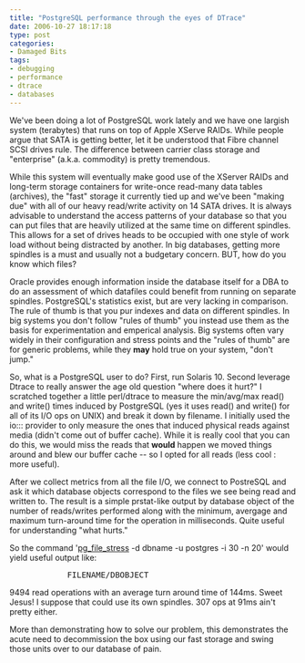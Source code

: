 ```yaml
---
title: "PostgreSQL performance through the eyes of DTrace"
date: 2006-10-27 18:17:18
type: post
categories:
- Damaged Bits
tags:
- debugging
- performance
- dtrace
- databases
---
```


<p> We've been doing a lot of PostgreSQL work lately and we have one largish system (terabytes) that runs on top of Apple XServe RAIDs.  While people argue that SATA is getting better, let it be understood that Fibre channel SCSI drives rule.  The difference between carrier class storage and "enterprise" (a.k.a. commodity) is pretty tremendous. </p>  <p> While this system will eventually make good use of the XServer RAIDs and long-term storage containers for write-once read-many data tables (archives), the "fast" storage it currently tied up and we've been "making due" with all of our heavy read/write activity on 14 SATA drives.  It is always advisable to understand the access patterns of your database so that you can put files that are heavily utilized at the same time on different spindles.  This allows for a set of drives heads to be occupied with one style of work load without being distracted by another.  In big databases, getting more spindles is a must and usually not a budgetary concern.  BUT, how do you know which files? </p>  <p> Oracle provides enough information inside the database itself for a DBA to do an assessment of which datafiles could benefit from running on separate spindles.  PostgreSQL's statistics exist, but are very lacking in comparison.  The rule of thumb is that you pur indexes and data on different spindles.  In big systems you don't follow "rules of thumb" you instead use them as the basis for experimentation and emperical analysis.  Big systems often vary widely in their configuration and stress points and the "rules of thumb" are for generic problems, while they <strong>may</strong> hold true on your system, "don't jump." </p>  <p> So, what is a PostgreSQL user to do?  First, run Solaris 10.  Second leverage Dtrace to really answer the age old question "where does it hurt?"  I scratched together a little perl/dtrace to measure the min/avg/max read() and write() times induced by PostgreSQL (yes it uses read() and write() for all of its I/O ops on UNIX) and break it down by filename.  I initially used the io::: provider to only measure the ones that induced physical reads against media (didn't come out of buffer cache).  While it is really cool that you can do this, we would miss the reads that <strong>would</strong> happen we moved things around and blew our buffer cache -- so I opted for all reads (less cool : more useful). </p>  <p> After we collect metrics from all the file I/O, we connect to PostreSQL and ask it which database objects correspond to the files we see being read and written to.  The result is a simple prstat-like output by database object of the number of reads/writes performed along with the minimum, avergage and maximum turn-around time for the operation in milliseconds.  Quite useful for understanding "what hurts." </p>  So the command '<a href="https://omniti.com/~jesus/projects/pg_file_stress">pg_file_stress</a> -d dbname -u postgres -i 30 -n 20' would yield useful output like: <pre class="wide">            FILENAME/DBOBJECT                                      READS                 WRITES                                                                #   min   avg   max     #   min   avg   max ods_users                                             9494    84   144  1039     6     0    34   207 ods_tblfl_unsub_users_p_2006_10                          1   201   201   201   127     0     0     0 ods_tblusersanswers_p2006_12_ix_timestamp                1   179   179   179     0     0     0     0 tbluser_address                                        307    91    91  1076     0     0     0     0 pg_rewrite                                               8     0    93   749    12     0     4    59 ods_tblusersanswers_p2006_11_ix_timestamp                1    80    80    80     0     0     0     0 ods_tblhits_sum01_p2005_11_partner                      20     0    60   897     0     0     0     0 pg_depend_reference_index                               38     0    46   700    48     0     0     0 ods_tblfl_unsub_users_p_2006_09                          1    28    28    28    94     0     0     0 pg_depend_depender_index                                29     0    22   407    11     0     1    14 ods_users_pk                                           306     0    16   777     0     0     0     0 ods_tblhits_sum01_p2005_10_partner                       4     0    12    48     0     0     0     0 pg_statistic                                           158     0     9   819    88     0     0     0 ods_tblhits_sum01_p2005_11                            5279     0     4  1102     0     0     0     0 ods_tblhits_sum01_p2005_10                            1277     0     3   755     0     0     0     0 ods_tblusersanswers                                   4295     0     1  1422     0     0     0     0 pg_statistic_relid_att_index                            41     0     1    67    31     0     0     0 pg:3083076                                            1702     0     1  1015   808     0     0     0 mv_users                                              2751     0     1  1036    26     0     0     0 users_tx_p20061022                                    2264     0     0   667     0     0     0     0 </pre>  <p> 9494 read operations with an average turn around time of 144ms.  Sweet Jesus!  I suppose that could use its own spindles.  307 ops at 91ms ain't pretty either. </p>  <p> More than demonstrating how to solve our problem, this demonstrates the acute need to decommission the box using our fast storage and swing those units over to our database of pain. </p>
